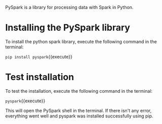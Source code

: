 PySpark is a library for processing data with Spark in Python.

# Installing the PySpark library

To install the python spark library, execute the following command in the terminal:

`pip install pyspark`{{execute}}

# Test installation
To test the installation, execute the following command in the terminal:

`pyspark`{{execute}}

This will open the PySpark shell in the terminal. If there isn't any error, everything went well and pyspark was installed successfully using pip.
